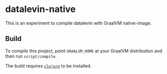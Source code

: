 # datalevin-native

This is an experiment to compile datalevin with GraalVM native-image.

## Build

To compile this project, point `GRAALVM_HOME` at your GraalVM distribution and
then run `script/compile`.

The build requires
[`clojure`](https://clojure.org/guides/getting_started#_clojure_installer_and_cli_tools)
to be installed.
